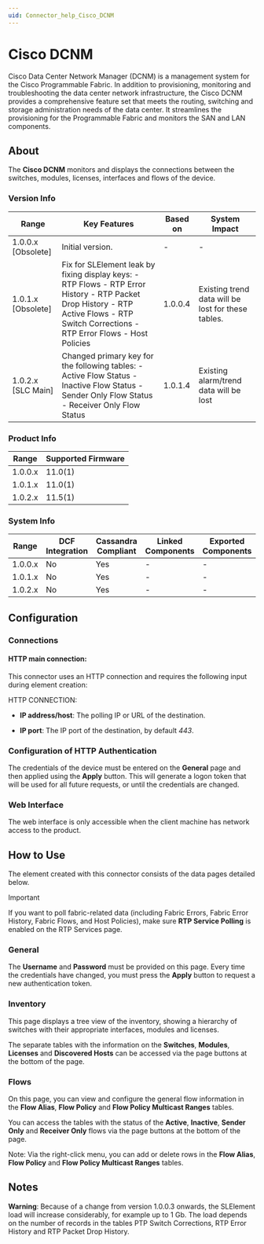 ```yaml
---
uid: Connector_help_Cisco_DCNM
---
```


# Cisco DCNM

Cisco Data Center Network Manager (DCNM) is a management system for the Cisco Programmable Fabric. In addition to provisioning, monitoring and troubleshooting the data center network infrastructure, the Cisco DCNM provides a comprehensive feature set that meets the routing, switching and storage administration needs of the data center. It streamlines the provisioning for the Programmable Fabric and monitors the SAN and LAN components.

## About

The **Cisco DCNM** monitors and displays the connections between the switches, modules, licenses, interfaces and flows of the device.

### Version Info

| Range | Key Features | Based on | System Impact |
|--|--|--|--|
| 1.0.0.x [Obsolete] | Initial version. | - | - |
| 1.0.1.x [Obsolete] | Fix for SLElement leak by fixing display keys: - RTP Flows - RTP Error History - RTP Packet Drop History - RTP Active Flows - RTP Switch Corrections - RTP Error Flows - Host Policies | 1.0.0.4 | Existing trend data will be lost for these tables. |
| 1.0.2.x [SLC Main] | Changed primary key for the following tables: - Active Flow Status - Inactive Flow Status - Sender Only Flow Status - Receiver Only Flow Status | 1.0.1.4 | Existing alarm/trend data will be lost |

### Product Info

| Range | Supported Firmware |
|--|--|
| 1.0.0.x | 11.0(1) |
| 1.0.1.x | 11.0(1) |
| 1.0.2.x | 11.5(1) |

### System Info

| Range | DCF Integration | Cassandra Compliant | Linked Components | Exported Components |
|--|--|--|--|--|
| 1.0.0.x | No | Yes | - | - |
| 1.0.1.x | No | Yes | - | - |
| 1.0.2.x | No | Yes | - | - |

## Configuration

### Connections

#### HTTP main connection:

This connector uses an HTTP connection and requires the following input during element creation:

HTTP CONNECTION:

- **IP address/host**: The polling IP or URL of the destination.

- **IP port**: The IP port of the destination, by default *443*.

### Configuration of HTTP Authentication

The credentials of the device must be entered on the **General** page and then applied using the **Apply** button. This will generate a logon token that will be used for all future requests, or until the credentials are changed.

### Web Interface

The web interface is only accessible when the client machine has network access to the product.

## How to Use

The element created with this connector consists of the data pages detailed below.

> [!IMPORTANT]
> If you want to poll fabric-related data (including Fabric Errors, Fabric Error History, Fabric Flows, and Host Policies), make sure **RTP Service Polling** is enabled on the RTP Services page.

### General

The **Username** and **Password** must be provided on this page. Every time the credentials have changed, you must press the **Apply** button to request a new authentication token.

### Inventory

This page displays a tree view of the inventory, showing a hierarchy of switches with their appropriate interfaces, modules and licenses.

The separate tables with the information on the **Switches**, **Modules**, **Licenses** and **Discovered Hosts** can be accessed via the page buttons at the bottom of the page.

### Flows

On this page, you can view and configure the general flow information in the **Flow Alias**, **Flow Policy** and **Flow Policy Multicast Ranges** tables.

You can access the tables with the status of the **Active**, **Inactive**, **Sender Only** and **Receiver Only** flows via the page buttons at the bottom of the page.

Note: Via the right-click menu, you can add or delete rows in the **Flow Alias**, **Flow Policy** and **Flow Policy Multicast Ranges** tables.

## Notes

**Warning**: Because of a change from version 1.0.0.3 onwards, the SLElement load will increase considerably, for example up to 1 Gb. The load depends on the number of records in the tables PTP Switch Corrections, RTP Error History and RTP Packet Drop History.
